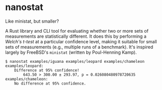 # nanostat

Like ministat, but smaller?

A Rust library and CLI tool for evaluating whether two or more sets of measurements are statistically different. It does
this by performing a *Welch's t-test* at a particular confidence level, making it suitable for small sets of
measurements (e.g., multiple runs of a benchmark). It's inspired largely by FreeBSD's `ministat` (written by
Poul-Henning Kamp).

```
$ nanostat examples/iguana examples/leopard examples/chameleon 
examples/leopard:
	Difference at 95% confidence!
		643.50 > 300.00 ± 293.97, p = 0.026080480978720635
examples/chameleon:
	No difference at 95% confidence.
```